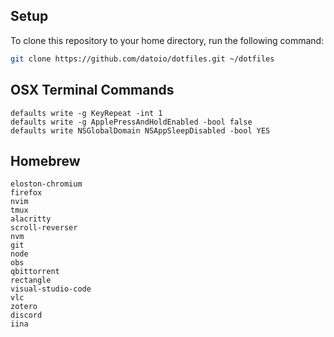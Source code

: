 ## Setup

To clone this repository to your home directory, run the following command:

```bash
git clone https://github.com/datoio/dotfiles.git ~/dotfiles
```

## OSX Terminal Commands
    defaults write -g KeyRepeat -int 1
    defaults write -g ApplePressAndHoldEnabled -bool false
    defaults write NSGlobalDomain NSAppSleepDisabled -bool YES
## Homebrew
    eloston-chromium
    firefox
    nvim
    tmux
    alacritty
    scroll-reverser
    nvm
    git
    node
    obs
    qbittorrent
    rectangle
    visual-studio-code
    vlc
    zotero
    discord
    iina
